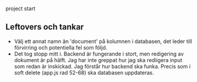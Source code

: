 project start

## Leftovers och tankar

- Välj ett annat namn än 'document' på kolumnen i databasen, det leder till förvirring och potentiella fel som följd.
- Det tog stopp mitt i. Backend är fungerande i stort, men redigering av dokument är på hälft. Jag har inte greppat hur jag ska rediigera input som redan är inskickad. Jag förstår hur backend ska funka. Precis som i soft delete (app.js rad 52-68) ska databasen uppdateras. 
